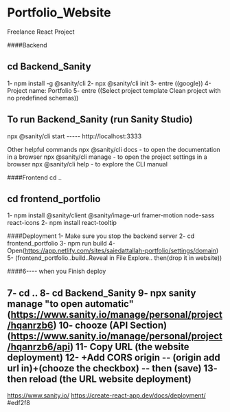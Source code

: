 # Portfolio_Website
Freelance React Project 


####Backend

## cd Backend_Sanity
1- npm install -g @sanity/cli
2- npx @sanity/cli init
3- entre ((google))
4- Project name: Portfolio
5- entre ((Select project template Clean project with no predefined schemas))

## To run Backend_Sanity (run Sanity Studio)
npx @sanity/cli start   ----- http://localhost:3333

Other helpful commands
npx @sanity/cli docs - to open the documentation in a browser
npx @sanity/cli manage - to open the project settings in a browser
npx @sanity/cli help - to explore the CLI manual



####Frontend
cd ..
## cd frontend_portfolio
1- npm install @sanity/client @sanity/image-url framer-motion node-sass react-icons
2- npm install react-tooltip

####Deployment
1- Make sure you stop the backend server
2- cd frontend_portfolio
3- npm run build
4- Open(https://app.netlify.com/sites/saiedattallah-portfolio/settings/domain)
5- (frontend_portfolio..build..Reveal in File Explore.. then(drop it in website))

####6---- when you Finish deploy

7- cd ..
8- cd Backend_Sanity
9- npx sanity manage "to open automatic" (https://www.sanity.io/manage/personal/project/hqanrzb6)
10-  chooze (API Section) (https://www.sanity.io/manage/personal/project/hqanrzb6/api)
11- Copy URL (the website deployment)
12- +Add CORS origin -- (origin add url in)+(chooze the checkbox) -- then (save)
13- then reload (the URL website deployment)
-----------------------------------------------------------------------------------
https://www.sanity.io/
https://create-react-app.dev/docs/deployment/
#edf2f8